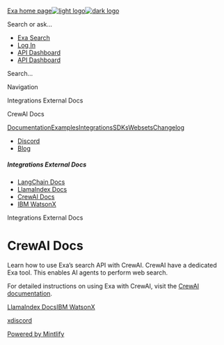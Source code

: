 [Exa home page![light logo](https://mintlify.s3.us-west-1.amazonaws.com/exa-52/logo/light.png)![dark logo](https://mintlify.s3.us-west-1.amazonaws.com/exa-52/logo/dark.png)](/)

Search or ask...

* [Exa Search](https://exa.ai/search)
* [Log In](https://dashboard.exa.ai/login)
* [API Dashboard](https://dashboard.exa.ai/login?redirect=/)
* [API Dashboard](https://dashboard.exa.ai/login?redirect=/)

Search...

Navigation

Integrations External Docs

CrewAI Docs

[Documentation](/reference/getting-started)[Examples](/examples/exa-mcp)[Integrations](/integrations/lang-chain-docs)[SDKs](/sdks/python-sdk-specification)[Websets](/websets/overview)[Changelog](/changelog/auto-search-as-default)

* [Discord](https://discord.com/invite/HCShtBqbfV)
* [Blog](https://exa.ai/blog)

##### Integrations External Docs

* [LangChain Docs](/integrations/lang-chain-docs)
* [LlamaIndex Docs](/integrations/llamaIndex-docs)
* [CrewAI Docs](/integrations/crew-ai-docs)
* [IBM WatsonX](/integrations/ibm-watsonx-docs)

Integrations External Docs

# CrewAI Docs

Learn how to use Exa’s search API with CrewAI. CrewAI have a dedicated Exa tool. This enables AI agents to perform web search.

For detailed instructions on using Exa with CrewAI, visit the [CrewAI documentation](https://docs.crewai.com/tools/exasearchtool).

[LlamaIndex Docs](/integrations/llamaIndex-docs)[IBM WatsonX](/integrations/ibm-watsonx-docs)

[x](https://twitter.com/exaailabs)[discord](https://discord.com/invite/HCShtBqbfV)

[Powered by Mintlify](https://mintlify.com/preview-request?utm%5Fcampaign=poweredBy&utm%5Fmedium=referral&utm%5Fsource=docs.exa.ai)